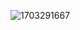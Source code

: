 ![1703291667](https://github.com/CMOISDEAD/online-library/assets/51010598/e871163f-b1fe-47ad-a26d-7331896838af)
